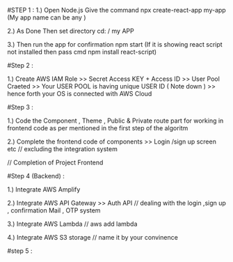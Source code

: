 #STEP 1 : 
1.) Open Node.js Give the command npx create-react-app my-app (My app name can be any ) 

2.) As Done Then set directory cd: / my APP

3.) Then run the app for confirmation npm start (If it is showing react script not installed then pass cmd 
npm install react-script)

#Step 2 :

1.) Create AWS IAM Role >> Secret Access KEY + Access ID >> User Pool Craeted >> Your USER POOL is having 
unique USER ID ( Note down ) >> hence forth your OS is connected with AWS Cloud 

#Step 3 : 

1.) Code the Component , Theme , Public & Private route part for working in frontend code as per mentioned in the first step of the algoritm 

2.) Complete the frontend code of components >> Login /sign up screen etc // excluding the integration system 

// Completion of Project Frontend 

#Step 4 (Backend) : 

1.) Integrate AWS Amplify 

2.) Integrate AWS API Gateway >> Auth API // dealing with the login ,sign up , confirmation Mail , OTP system 

3.) Integrate AWS Lambda // aws add lambda 

4.) Integrate AWS S3 storage // name it by your convinence 

#step 5 :


